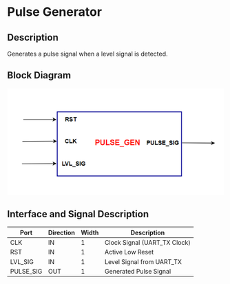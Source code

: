 # Pulse Generator

## Description
Generates a pulse signal when a level signal is detected.

## Block Diagram

![PULSE_GEN](image/PULSE_GEN.png)

## Interface and Signal Description

| Port | Direction | Width | Description |
|---|---|---|---|
| CLK | IN | 1 | Clock Signal (UART_TX Clock) |
| RST | IN | 1 | Active Low Reset |
| LVL_SIG | IN | 1 | Level Signal from UART_TX |
| PULSE_SIG | OUT | 1 | Generated Pulse Signal |
